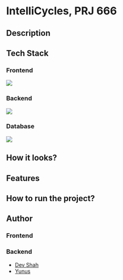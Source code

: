 # IntelliCycles, PRJ 666

## Description

## Tech Stack

### Frontend

<img src="https://skillicons.dev/icons?i=react,tailwindcss" />

### Backend

<img src="https://skillicons.dev/icons?i=nodejs,express" />

### Database

<img src="https://skillicons.dev/icons?i=mongodb" />

## How it looks?
## Features
## How to run the project?
## Author

### Frontend

### Backend

- <a href="https://github.com/busycaesar">Dev Shah</a>
- <a href="https://github.com/yemregumus">Yunus</a>
